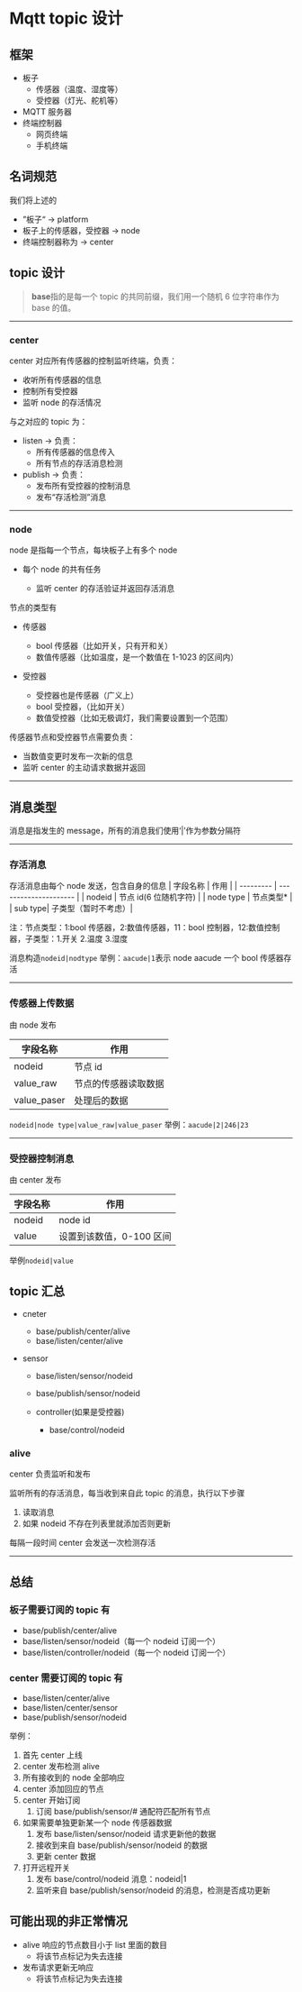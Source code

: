 # Mqtt topic 设计

## 框架

- 板子
  - 传感器（温度、湿度等）
  - 受控器（灯光、舵机等）
- MQTT 服务器
- 终端控制器
  - 网页终端
  - 手机终端

## 名词规范

我们将上述的

- ”板子“ -> platform
- 板子上的传感器，受控器 -> node
- 终端控制器称为 -> center

## topic 设计

> **base**指的是每一个 topic 的共同前缀，我们用一个随机 6 位字符串作为 base 的值。

---

### center

center 对应所有传感器的控制监听终端，负责：

- 收听所有传感器的信息
- 控制所有受控器
- 监听 node 的存活情况

与之对应的 topic 为：

- listen -> 负责：
  - 所有传感器的信息传入
  - 所有节点的存活消息检测
- publish -> 负责：
  - 发布所有受控器的控制消息
  - 发布“存活检测”消息

---

### node

node 是指每一个节点，每块板子上有多个 node

- 每个 node 的共有任务

  - 监听 center 的存活验证并返回存活消息

节点的类型有

- 传感器

  - bool 传感器（比如开关，只有开和关）
  - 数值传感器（比如温度，是一个数值在 1-1023 的区间内）

- 受控器
  - 受控器也是传感器（广义上）
  - bool 受控器，（比如开关）
  - 数值受控器（比如无极调灯，我们需要设置到一个范围）

传感器节点和受控器节点需要负责：

- 当数值变更时发布一次新的信息
- 监听 center 的主动请求数据并返回

---

## 消息类型

消息是指发生的 message，所有的消息我们使用‘|’作为参数分隔符

---

### 存活消息

存活消息由每个 node 发送，包含自身的信息
| 字段名称 | 作用 |
| --------- | --------------------- |
| nodeid | 节点 id(6 位随机字符) |
| node type | 节点类型\* |
| sub type| 子类型（暂时不考虑）|

注：节点类型：1:bool 传感器，2:数值传感器，11：bool 控制器，12:数值控制器，子类型：1.开关 2.温度 3.湿度

消息构造`nodeid|nodtype`
举例：`aacude|1`表示 node aacude 一个 bool 传感器存活

---

### 传感器上传数据

由 node 发布

| 字段名称    | 作用                 |
| ----------- | -------------------- |
| nodeid      | 节点 id              |
| value_raw   | 节点的传感器读取数据 |
| value_paser | 处理后的数据         |

`nodeid|node type|value_raw|value_paser`
举例：`aacude|2|246|23`

---

### 受控器控制消息

由 center 发布

| 字段名称 | 作用                     |
| -------- | ------------------------ |
| nodeid   | node id                  |
| value    | 设置到该数值，0-100 区间 |

举例`nodeid|value`

## topic 汇总

- cneter
  - base/publish/center/alive
  - base/listen/center/alive
- sensor

  - base/listen/sensor/nodeid
  - base/publish/sensor/nodeid

  - controller(如果是受控器)
    - base/control/nodeid

### alive

center 负责监听和发布

监听所有的存活消息，每当收到来自此 topic 的消息，执行以下步骤

1. 读取消息
2. 如果 nodeid 不存在列表里就添加否则更新

每隔一段时间 center 会发送一次检测存活

---

## 总结

### 板子需要订阅的 topic 有

- base/publish/center/alive
- base/listen/sensor/nodeid（每一个 nodeid 订阅一个）
- base/listen/controller/nodeid（每一个 nodeid 订阅一个）

### center 需要订阅的 topic 有

- base/listen/center/alive
- base/listen/center/sensor
- base/publish/sensor/nodeid

举例：

1. 首先 center 上线
2. center 发布检测 alive
3. 所有接收到的 node 全部响应
4. center 添加回应的节点
5. center 开始订阅
   1. 订阅 base/publish/sensor/# 通配符匹配所有节点
6. 如果需要单独更新某一个 node 传感器数据
   1. 发布 base/listen/sensor/nodeid 请求更新他的数据
   2. 接收到来自 base/publish/sensor/nodeid 的数据
   3. 更新 center 数据
7. 打开远程开关
   1. 发布 base/control/nodeid 消息：nodeid|1
   2. 监听来自 base/publish/sensor/nodeid 的消息，检测是否成功更新

## 可能出现的非正常情况

- alive 响应的节点数目小于 list 里面的数目
  - 将该节点标记为失去连接
- 发布请求更新无响应
  - 将该节点标记为失去连接
